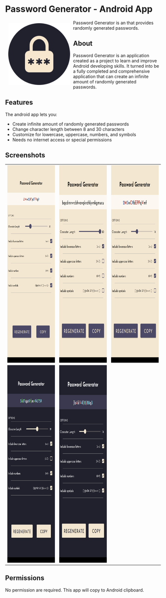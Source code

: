 # Password Generator - Android App

<img src="/readme/pg_logo.png" align="left"
width="200" hspace="10" vspace="10">

Password Generator is an that provides randomly generated passwords.

## About

Password Generator is an application created as a project to learn and improve Android developing skills. It turned into be a fully completed 
and comprehensive application that can create an infinite amount of randomly generated passwords.

## Features

The android app lets you:
- Create infinite amount of randomly generated passwords
- Change character length between 8 and 30 characters
- Customize for lowercase, uppercase, numbers, and symbols
- Needs no internet access or special permissions

## Screenshots

<table>
  <tr>
    <td> <img src="/readme/screenshot1.png"  alt="1" width = 360px height = 640px ></td>
    <td><img src="/readme/screenshot2.png" alt="2" width = 360px height = 640px></td>
    <td><img src="/readme/screenshot3.png" alt="3" width = 360px height = 640px></td>
   </tr> 
   <tr>
    <td><img src="/readme/screenshot4.png" alt="4" width = 360px height = 640px></td>
    <td><img src="/readme/screenshot5.png" alt="5" width = 360px height = 640px></td>
  </td>
  </tr>
</table>

## Permissions

No permission are required.
This app will copy to Android clipboard.
